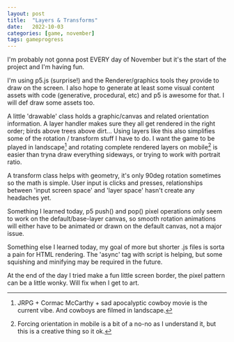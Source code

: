 ```yaml
---
layout: post
title:  "Layers & Transforms"
date:   2022-10-03
categories: [game, november]
tags: gameprogress
---
```

I'm probably not gonna post EVERY day of November but it's the start of the project and I'm having fun.

I'm using p5.js (surprise!) and the Renderer/graphics tools they provide to draw on the screen. I also hope to generate at least some visual content assets with code (generative, procedural, etc) and p5 is awesome for that. I will def draw some assets too.

A little 'drawable' class holds a graphic/canvas and related orientation information. A layer handler makes sure they all get rendered in the right order; birds above trees above dirt... Using layers like this also simplifies some of the rotation / transform stuff I have to do. I want the game to be played in landscape[^1] and rotating complete rendered layers on mobile[^2] is easier than tryna draw everything sideways, or trying to work with portrait ratio.

A transform class helps with geometry, it's only 90deg rotation sometimes so the math is simple. User input is clicks and presses, relationships between 'input screen space' and 'layer space' hasn't create any headaches yet.

Something I learned today, p5 push() and pop() pixel operations only seem to work on the default/base-layer canvas, so smooth rotation animations will either have to be animated or drawn on the default canvas, not a major issue.

Something else I learned today, my goal of more but shorter .js files is sorta a pain for HTML rendering. The 'async' tag with script is helping, but some squishing and minifying may be required in the future.

At the end of the day I tried make a fun little screen border, the pixel pattern can be a little wonky. Will fix when I get to art.


[^1]: JRPG + Cormac McCarthy  + sad apocalyptic cowboy movie is the current vibe. And cowboys are filmed in landscape.

[^2]: Forcing orientation in mobile is a bit of a no-no as I understand it, but this is a creative thing so it ok.

